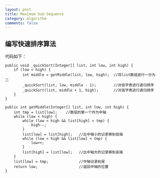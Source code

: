 ```yaml
---
layout: post
title: Maximum Sub-Sequence
category: Algorithm
comments: false
---
```

## 编写快速排序算法
代码如下：

	public void _quickSort(Integer[] list, int low, int high) {  
        if (low < high) {  
            int middle = getMiddle(list, low, high);  //将list数组进行一分为二  
            _quickSort(list, low, middle - 1);        //对低字表进行递归排序  
            _quickSort(list, middle + 1, high);       //对高字表进行递归排序  
        }  
    }  
			
	public int getMiddle(Integer[] list, int low, int high) {  
        int tmp = list[low];    //数组的第一个作为中轴  
        while (low < high) {  
            while (low < high && list[high] > tmp) {  
                high--;  
            }  
            list[low] = list[high];   //比中轴小的记录移到低端  
            while (low < high && list[low] < tmp) {  
                low++;  
            }  
            list[high] = list[low];   //比中轴大的记录移到高端  
        }  
        list[low] = tmp;              //中轴记录到尾  
        return low;                   //返回中轴的位置  
    }  